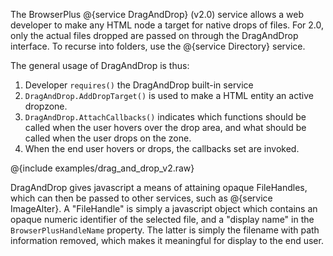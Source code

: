 The BrowserPlus @{service DragAndDrop} (v2.0) service allows a web developer to make any HTML node a target for
native drops of files. For 2.0, only the actual files dropped are passed on through the DragAndDrop interface. To
recurse into folders, use the @{service Directory} service.

The general usage of DragAndDrop is thus:

1. Developer `requires()` the DragAndDrop built-in service
2. `DragAndDrop.AddDropTarget()` is used to make a HTML entity an active dropzone.
3. `DragAndDrop.AttachCallbacks()` indicates which functions should be called when the user hovers over the drop area, and what should be called when the user drops on the zone.
4. When the end user hovers or drops, the callbacks set are invoked.

@{include examples/drag_and_drop_v2.raw}

DragAndDrop gives javascript a means of attaining opaque FileHandles, which can then be passed to other services,
such as @{service ImageAlter}. A "FileHandle" is simply a javascript object which contains an opaque numeric
identifier of the selected file, and a "display name" in the `BrowserPlusHandleName` property. The latter is simply
the filename with path information removed, which makes it meaningful for display to the end user.
